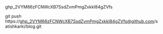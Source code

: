 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

git push https://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@github.com/satishkarki/blog.git